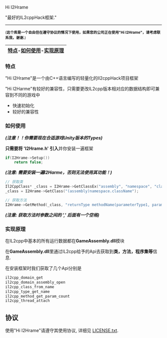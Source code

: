 Hi I2Hrame

"最好的IL2cppHack框架."

------

<sub>(**这个库是一个自由但在遵守协议的情况下使用，如果您的公司正在使用"Hi I2Hrame"，请考虑联系我，谢谢.**)</sub>

| [特点](#特点)-[如何使用](#如何使用)-[实现原理](#实现原理) |
| :-------------------------------------------------------: |



### 特点

"Hi I2Hrame"是一个由C++语言编写的轻量化的Il2cppHack项目框架

"Hi I2Harme"有较好的兼容性，只需要更改IL2cpp版本相对应的数据结构即可兼容到不同的游戏中

- 快速初始化
- 较好的兼容性

### 如何使用

***(注意！！你需要现在合适游戏Unity版本的Types)***

**只需要将 'I2Hrame.h' 引入**并你安装一遍框架

```cpp
if(I2Hrame->Setup())
    return false;
```

***(注意: 需要安装一遍I2Harme，否则无法使用其功能！)***

```cpp
// 获取类
Il2CppClass* _class = I2Hrame->GetClassEx("assembly", "namespace", "className");
_class = I2Hrame->GetClass("(assembly)namespace.className");

// 获取方法
I2Hrame->GetMethod(_class, "returnType methodName(parameterType1, parameterType2)");
```

***(注意: 获取方法时参数之间的 ',' 后面有一个空格)***

### 实现原理

在IL2cpp中基本的所有运行数据都在**GameAssembly.dll**模块

在**GameAssembly.dll**里通过IL2cpp给予的Api去获取到**类，方法，程序集等**信息.

在安装框架时我们获取了几个Api分别是

```cpp
il2cpp_domain_get
il2cpp_domain_assembly_open
il2cpp_class_from_name
il2cpp_type_get_name
il2cpp_method_get_param_count
il2cpp_thread_attach
```

协议
-------

使用"Hi I2Hrame"请遵守其使用协议, 详细见 [LICENSE.txt](https://github.com/MidTerm-CN/I2Hrame/blob/main/LICENSE.text).
